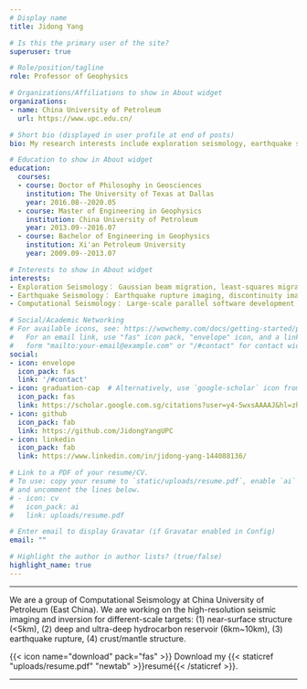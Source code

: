 ```yaml
---
# Display name
title: Jidong Yang

# Is this the primary user of the site?
superuser: true

# Role/position/tagline
role: Professor of Geophysics

# Organizations/Affiliations to show in About widget
organizations:
- name: China University of Petroleum
  url: https://www.upc.edu.cn/

# Short bio (displayed in user profile at end of posts)
bio: My research interests include exploration seismology, earthquake seismology, and computational seismology.

# Education to show in About widget
education:
  courses:
  - course: Doctor of Philosophy in Geosciences
    institution: The University of Texas at Dallas
    year: 2016.08--2020.05
  - course: Master of Engineering in Geophysics
    institution: China University of Petroleum
    year: 2013.09--2016.07
  - course: Bachelor of Engineering in Geophysics
    institution: Xi'an Petroleum University
    year: 2009.09--2013.07

# Interests to show in About widget
interests:
- Exploration Seismology： Gaussian beam migration, least-squares migration, elastic reverse-time migration, attenuation related modeling, imaging and inversion
- Earthquake Seismology： Earthquake rupture imaging, discontinuity imaging, full-waveform inversion
- Computational Seismology： Large-scale parallel software development for seismic studies

# Social/Academic Networking
# For available icons, see: https://wowchemy.com/docs/getting-started/page-builder/#icons
#   For an email link, use "fas" icon pack, "envelope" icon, and a link in the
#   form "mailto:your-email@example.com" or "/#contact" for contact widget.
social:
- icon: envelope
  icon_pack: fas
  link: '/#contact'
- icon: graduation-cap  # Alternatively, use `google-scholar` icon from `ai` icon pack
  icon_pack: fas
  link: https://scholar.google.com.sg/citations?user=y4-5wxsAAAAJ&hl=zh-CN&oi=ao
- icon: github
  icon_pack: fab
  link: https://github.com/JidongYangUPC
- icon: linkedin
  icon_pack: fab
  link: https://www.linkedin.com/in/jidong-yang-144088136/

# Link to a PDF of your resume/CV.
# To use: copy your resume to `static/uploads/resume.pdf`, enable `ai` icons in `params.toml`,
# and uncomment the lines below.
# - icon: cv
#   icon_pack: ai
#   link: uploads/resume.pdf

# Enter email to display Gravatar (if Gravatar enabled in Config)
email: ""

# Highlight the author in author lists? (true/false)
highlight_name: true
---
```



---
We are a group of Computational Seismology at China University of Petroleum (East China). We are working on the high-resolution seismic imaging and inversion for different-scale targets: (1) near-surface structure (<5km),  (2) deep and ultra-deep hydrocarbon reservoir (6km~10km), (3) earthquake rupture, (4) crust/mantle structure.

{{< icon name="download" pack="fas" >}} Download my {{< staticref "uploads/resume.pdf" "newtab" >}}resumé{{< /staticref >}}.

---


